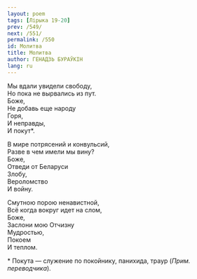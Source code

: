 ```yaml
---
layout: poem
tags: [Лірыка 19-20]
prev: /549/
next: /551/
permalink: /550
id: Молитва
title: Молитва
author: ГЕНАДЗЬ БУРАЎКІН
lang: ru
---
```



Мы вдали увидели свободу,  
Но пока не вырвались из пут.  
Боже,  
Не добавь еще народу  
Горя,  
И неправды,  
И покут\*.

В мире потрясений и конвульсий,  
Разве в чем имели мы вину?  
Боже,  
Отведи от Беларуси  
Злобу,  
Вероломство  
И войну.  

Смутною порою ненавистной,  
Всё когда вокруг идет на слом,  
Боже,  
Заслони мою Отчизну  
Мудростью,  
Покоем  
И теплом.  

\* Покута — служение по покойнику, панихида, траур (*Прим. переводчика*).
